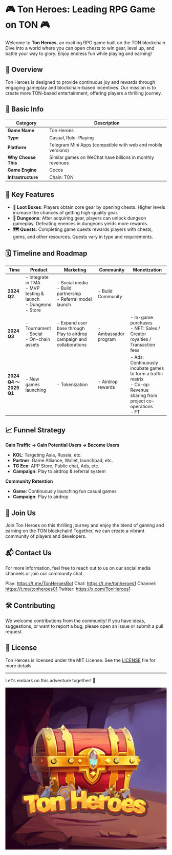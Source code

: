 # 🎮 Ton Heroes: Leading RPG Game on TON 🎮

Welcome to **Ton Heroes**, an exciting RPG game built on the TON blockchain. Dive into a world where you can open chests to win gear, level up, and battle your way to glory. Enjoy endless fun while playing and earning!

## 🚀 Overview

Ton Heroes is designed to provide continuous joy and rewards through engaging gameplay and blockchain-based incentives. Our mission is to create more TON-based entertainment, offering players a thrilling journey.

## 📜 Basic Info

| Category | Description |
|----------|-------------|
| **Game Name** | Ton Heroes |
| **Type** | Casual, Role-Playing |
| **Platform** | Telegram Mini Apps (compatible with web and mobile versions) |
| **Why Choose This** | Similar games on WeChat have billions in monthly revenues |
| **Game Engine** | Cocos |
| **Infrastructure** | Chain: TON |

## 🔑 Key Features

- **🎁 Loot Boxes**: Players obtain core gear by opening chests. Higher levels increase the chances of getting high-quality gear.
- **🏰 Dungeons**: After acquiring gear, players can unlock dungeon gameplay. Defeating enemies in dungeons yields more rewards.
- **🗺️ Quests**: Completing game quests rewards players with chests, gems, and other resources. Quests vary in type and requirements.

## 🗓️ Timeline and Roadmap

| Time | Product | Marketing | Community | Monetization |
|------|---------|-----------|-----------|--------------|
| **2024 Q2** | - Integrate in TMA<br>- MVP testing & launch<br>- Dungeons<br>- Store | - Social media<br>- Build partnership<br>- Referral model launch | - Build Community | |
| **2024 Q3** | - Tournament<br>- Social<br>- On-chain assets | - Expand user base through Play to airdrop campaign and collaborations | - Ambassador program | - In-game purchases<br>- NFT: Sales / Creator royalties / Transaction fees |
| **2024 Q4 ～2025 Q1** | - New games launching | - Tokenization | - Airdrop rewards | - Ads: Continuously incubate games to form a traffic matrix<br>- Co-op: Revenue sharing from project co-operations<br>- FT |

## 📈 Funnel Strategy

**Gain Traffic → Gain Potential Users → Become Users**

- **KOL**: Targeting Asia, Russia, etc.
- **Partner**: Game Alliance, Wallet, launchpad, etc.
- **TG Eco**: APP Store, Public chat, Ads, etc.
- **Campaign**: Play to airdrop & referral system

**Community Retention**

- **Game**: Continuously launching fun casual games
- **Campaign**: Play to airdrop

## 🌟 Join Us

Join Ton Heroes on this thrilling journey and enjoy the blend of gaming and earning on the TON blockchain! Together, we can create a vibrant community of players and developers.

## 📬 Contact Us

For more information, feel free to reach out to us on our social media channels or join our community chat.

Play: https://t.me/TonHeroesBot 
Chat: https://t.me/tonheroes1 
Channel: https://t.me/tonheroes01 
Twitter: https://x.com/TonHeroes1


## 🛠️ Contributing

We welcome contributions from the community! If you have ideas, suggestions, or want to report a bug, please open an issue or submit a pull request.

## 📄 License

Ton Heroes is licensed under the MIT License. See the [LICENSE](LICENSE) file for more details.

---

Let's embark on this adventure together! 🎉

![Ton Heroes](https://github.com/OGenLab/Thero1/blob/main/ICON.jpg)


